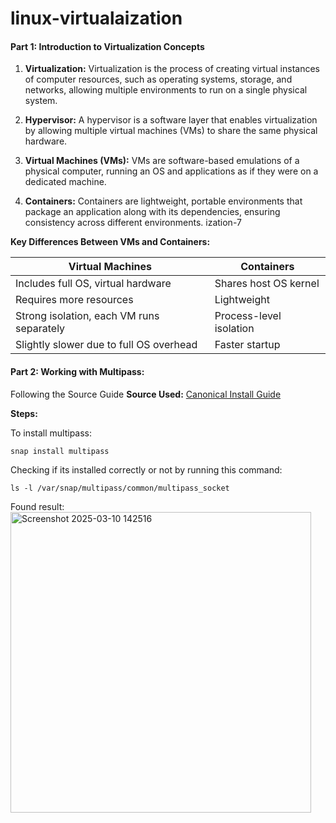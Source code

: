 # linux-virtualaization
#### Part 1: Introduction to Virtualization Concepts

1. __Virtualization:__ Virtualization is the process of creating virtual instances of computer resources, such as operating systems, storage, and networks, allowing multiple environments to run on a single physical system.

2. __Hypervisor:__ A hypervisor is a software layer that enables virtualization by allowing multiple virtual machines (VMs) to share the same physical hardware.

3. __Virtual Machines (VMs):__ VMs are software-based emulations of a physical computer, running an OS and applications as if they were on a dedicated machine.

4. __Containers:__ Containers are lightweight, portable environments that package an application along with its dependencies, ensuring consistency across different environments.
ization-7

 __Key Differences Between VMs and Containers:__

| Virtual Machines  | Containers |
|---------------------|------------|
| Includes full OS, virtual hardware | Shares host OS kernel |
| Requires more resources | Lightweight |
| Strong isolation, each VM runs separately | Process-level isolation |
|  Slightly slower due to full OS overhead | Faster startup  |


#### Part 2: Working with Multipass:
Following the Source Guide
__Source Used:__ [Canonical Install Guide](https://canonical.com/multipass/docs/install-multipass)

__Steps:__

To install multipass:

```
snap install multipass
```
Checking if its installed correctly or not by running this command:
```
ls -l /var/snap/multipass/common/multipass_socket
```
Found result:
<img width="481" alt="Screenshot 2025-03-10 142516" src="https://github.com/user-attachments/assets/f77a6fe1-7d58-4cb0-a25c-6acb488e4ac1" />



